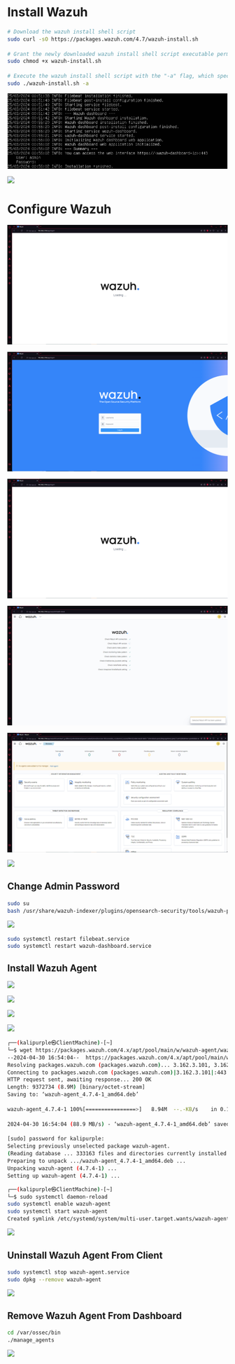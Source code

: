 # Install Wazuh

```Bash
# Download the wazuh install shell script
sudo curl -sO https://packages.wazuh.com/4.7/wazuh-install.sh

# Grant the newly downloaded wazuh install shell script executable permissions
sudo chmod +x wazuh-install.sh

# Execute the wazuh install shell script with the "-a" flag, which specifies the script to install and configure Wazuh server, Wazuh indexer, and Wazuh dashboard
sudo ./wazuh-install.sh -a
```

![](https://github.com/JonmarCorpuz/Documentations/blob/main/Wazuh/Assets/Capture.PNG)

![](https://github.com/JonmarCorpuz/SecondBrain/blob/main/Assets/Whitespace.png)

# Configure Wazuh

![](https://github.com/JonmarCorpuz/Documentations/blob/main/Wazuh/Assets/Wazuh%20pt1.PNG)

![](https://github.com/JonmarCorpuz/Documentations/blob/main/Wazuh/Assets/Wazuh%20pt2.PNG)

![](https://github.com/JonmarCorpuz/Documentations/blob/main/Wazuh/Assets/Wazuh%20pt1.PNG)

![](https://github.com/JonmarCorpuz/Documentations/blob/main/Wazuh/Assets/Wazuh%20pt4.PNG)

![](https://github.com/JonmarCorpuz/Documentations/blob/main/Wazuh/Assets/Wazuh%20pt5.PNG)

![](https://github.com/JonmarCorpuz/SecondBrain/blob/main/Assets/Whitespace.png)

## Change Admin Password

```Bash
sudo su
bash /usr/share/wazuh-indexer/plugins/opensearch-security/tools/wazuh-passwords-tool.sh -u admin -p <NEW PASSWORD>
```

![](https://github.com/JonmarCorpuz/Procedures/blob/main/Wazuh/Assets/Change%20Wazuh%20Password%20pt1.jpg)

```Bash
sudo systemctl restart filebeat.service
sudo systemctl restart wazuh-dashboard.service
```

## Install Wazuh Agent

![](https://github.com/JonmarCorpuz/Procedures/blob/main/Wazuh/Assets/Install%20Wazuh%20Agent%20pt1.jpg)

![](https://github.com/JonmarCorpuz/Procedures/blob/main/Wazuh/Assets/Install%20Wazuh%20Agent%20pt2.jpg)

![](https://github.com/JonmarCorpuz/Procedures/blob/main/Wazuh/Assets/Install%20Wazuh%20Agent%20pt3.jpg)

![](https://github.com/JonmarCorpuz/Procedures/blob/main/Wazuh/Assets/Install%20Wazuh%20Agent%20pt4.jpg)

```Bash
┌──(kalipurple㉿ClientMachine)-[~]
└─$ wget https://packages.wazuh.com/4.x/apt/pool/main/w/wazuh-agent/wazuh-agent_4.7.4-1_amd64.deb && sudo WAZUH_MANAGER='10.4.0.58' WAZUH_AGENT_GROUP='default' WAZUH_AGENT_NAME='KaliPurple' dpkg -i ./wazuh-agent_4.7.4-1_amd64.deb
--2024-04-30 16:54:04--  https://packages.wazuh.com/4.x/apt/pool/main/w/wazuh-agent/wazuh-agent_4.7.4-1_amd64.deb
Resolving packages.wazuh.com (packages.wazuh.com)... 3.162.3.101, 3.162.3.62, 3.162.3.64, ...
Connecting to packages.wazuh.com (packages.wazuh.com)|3.162.3.101|:443... connected.
HTTP request sent, awaiting response... 200 OK
Length: 9372734 (8.9M) [binary/octet-stream]
Saving to: ‘wazuh-agent_4.7.4-1_amd64.deb’

wazuh-agent_4.7.4-1 100%[================>]   8.94M  --.-KB/s    in 0.1s    

2024-04-30 16:54:04 (88.9 MB/s) - ‘wazuh-agent_4.7.4-1_amd64.deb’ saved [9372734/9372734]

[sudo] password for kalipurple: 
Selecting previously unselected package wazuh-agent.
(Reading database ... 333163 files and directories currently installed.)
Preparing to unpack .../wazuh-agent_4.7.4-1_amd64.deb ...
Unpacking wazuh-agent (4.7.4-1) ...
Setting up wazuh-agent (4.7.4-1) ...
```

```Bash
┌──(kalipurple㉿ClientMachine)-[~]
└─$ sudo systemctl daemon-reload
sudo systemctl enable wazuh-agent
sudo systemctl start wazuh-agent
Created symlink /etc/systemd/system/multi-user.target.wants/wazuh-agent.service → /lib/systemd/system/wazuh-agent.service.
```

![](https://github.com/JonmarCorpuz/Procedures/blob/main/Wazuh/Assets/Install%20Wazuh%20Agent%20pt5.jpg)

## Uninstall Wazuh Agent From Client

```Bash
sudo systemctl stop wazuh-agent.service
sudo dpkg --remove wazuh-agent
```

![](https://github.com/JonmarCorpuz/Procedures/blob/main/Wazuh/Assets/Delete%20Wazuh%20Agent%20From%20Client.jpg)

## Remove Wazuh Agent From Dashboard

```Bash
cd /var/ossec/bin
./manage_agents
```

![](https://github.com/JonmarCorpuz/Procedures/blob/main/Wazuh/Assets/Remove%20Wazuh%20Agent%20pt1.jpg)
